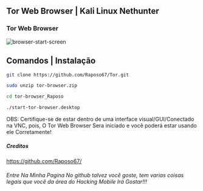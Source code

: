 ## Tor Web Browser | Kali Linux Nethunter
### Tor Web Browser
![browser-start-screen](https://github.com/Raposo67/Tor/assets/114825370/488505df-ceb4-4cc4-8e56-3dcff18271ca)


## Comandos | Instalação
```bash
git clone https://github.com/Raposo67/Tor.git
```
```bash
sudo unzip tor-browser.zip
```
```bash
cd tor-browser_Raposo
```
```bash
./start-tor-browser.desktop
```
OBS: Certifique-se de estar dentro de uma interface visual/GUI/Conectado na VNC, pois, O Tor Web Browser Sera iniciado e você poderá estar usando ele Corretamente!

##### Creditos
https://github.com/Raposo67/
###### Entre Na Minha Pagina No github talvez você goste, tem varias coisas legais que você da área do Hacking Mobile Irá Gostar!!!
